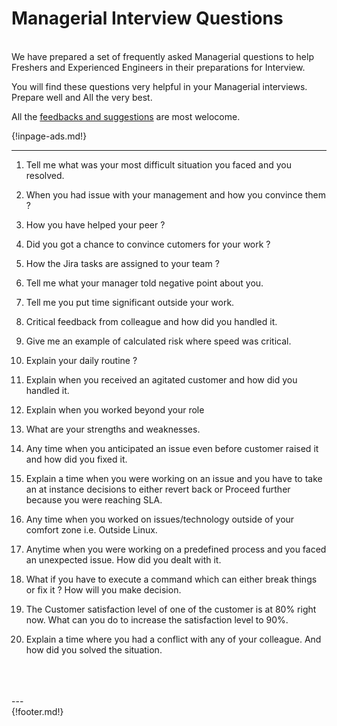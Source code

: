 # Managerial Interview Questions 

<br>
  We have prepared a set of frequently asked Managerial questions to help Freshers and Experienced Engineers in their preparations for Interview.

  You will find these questions very helpful in your Managerial interviews. Prepare well and All the very best.
<br>

  All the [feedbacks and suggestions](https://nightwolf.in/contribute/) are most welocome.

 {!inpage-ads.md!}

---

1. Tell me what was your most difficult situation you faced and you resolved.

2. When you had issue with your management and how you convince them ?

3. How you have helped your peer ?

4. Did you got a chance to convince cutomers for your work ?

5. How the Jira tasks are assigned to your team ?

6. Tell me what your manager told negative point about you.

7. Tell me you put time significant outside your work.

8. Critical feedback from colleague and how did you handled it.

9. Give me an example of calculated risk where speed was critical.

10. Explain your daily routine  ?

11. Explain when you received an agitated customer and how did you handled it. 

12. Explain when you worked beyond your role 

13. What are your strengths and weaknesses. 

14. Any time when you anticipated an issue even before customer raised it and how did you fixed it. 

15. Explain a time when you were working on an issue and you have to take an at instance decisions to either revert back or Proceed further because you were reaching SLA.

16. Any time when you worked on issues/technology outside of your comfort zone i.e. Outside Linux.

17. Anytime when you were working on a predefined process and you faced an unexpected issue. How did you dealt with it. 

18. What if you have to execute a command which can either break things or fix it ? How will you make decision.

19. The Customer satisfaction level of one of the customer is at 80% right now.
    What can you do to increase the satisfaction level to 90%.

20. Explain a time where you had a conflict with any of your colleague. And how
    did you solved the situation. 

<br>
<br>
<br>
---
<br>
{!footer.md!}
